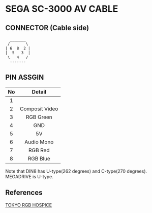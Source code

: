 
# SEGA SC-3000 AV CABLE

## CONNECTOR (Cable side)

```
  _______
 /       \
| 6  8  2 |
|  5   3  |
 \   4   /
  -------
```

## PIN ASSGIN

|No|Detail|
|:-:|:-:|
|1||
|2|Composit Video|
|3|RGB Green|
|4|GND|
|5|5V|
|6|Audio Mono|
|7|RGB Red|
|8|RGB Blue|

Note that DIN8 has U-type(262 degrees) and C-type(270 degrees). MEGADRIVE is U-type.

## References

[TOKYO RGB HOSPICE](http://dempa.jp/rgb/heaven/g_sc3000.html)
